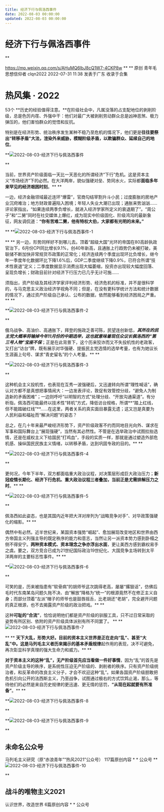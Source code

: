 ```yaml
---
title: 经济下行与佩洛西事件
date: 2022-08-03 00:00:00
updated: 2022-08-03 00:00:00
---
```



# 经济下行与佩洛西事件
**

https://mp.weixin.qq.com/s/AHuMQ6lbJ8cQ1W7-4CKP8w
**
**
原创 青年毛思想信仰者 clqn2022 2022-07-31 11:38 发表于广东
收录于合集
# 热风集 · 2022
53个
**历史的经验值得注意。**在阶级社会中，凡属没落的占支配地位的剥削阶级，总是色厉内荏、外强中干：他们对最广大被剥削劳动群众总是凶神恶煞、极力弹压的，他们害怕群众的觉悟和反抗。

特别是在经济形势、统治秩序发生某种不稳乃至危机的情况下，他们更是**往往要祭出“转移矛盾”大法，渲染外来威胁，模糊阶级矛盾，以欺骗群众、延续自己的地位**。

**![2022-08-03-经济下行与佩洛西事件](assets/2022-08-03-经济下行与佩洛西事件.jpeg)

**

当前，世界资产阶级面临一天比一天恶化的所谓经济“下行”危机。这是资本主义“市场经济”下的必然。在大洋两岸，貌似强硬对垒、势同水火，实际都**面临多年来罕见的经济艰困时刻**。**
**

一边，经济金融领域最近连环“爆雷”，官商勾结宰割升斗小民；过度膨胀的房地产业沉疴难治；地方财政普遍陷入困境；年轻人失业大潮已出现；通胀来势汹汹……评论家指出，“如果连续两季负增长，就进入经济学家所定义的衰退期了”。“周公子”和“二舅”同时在社交媒体上爆红，成为现实中阶级固化、阶级鸿沟的最新象征，网友调侃道：**“你有苦难二舅，他有特权大伯，大家都有光明的未来。”**

**
**![2022-08-03-经济下行与佩洛西事件-1](assets/2022-08-03-经济下行与佩洛西事件-1.jpeg)

**
**
另一边，形势同样好不到哪儿去。顶着“超级大国”光环的帝国在80高龄执政官治下，6月份CPI同比增长9.1%，创40年新高，且通胀上行趋势仍未被打破，美联储不断加快非常规货币政策的正常化；经济连续两个季度出现环比负增长，继今年一季度年化数据环比下降1.6%后，GDP二季度继续下降0.9%，已符合所谓“技术性衰退”定义；二季度数据显示消费出现大幅萎缩，投资亦出现较大幅度回落、呈现负增长；财政目前针对经济下行压力已几乎无计可施……

须指出，资产阶级及其经济学家评判经济形势、经济危机的标准，并不是很科学的，与马克思主义政治经济学视角不同；但是，在没有更科学统计方法和统计数据的情况下，通过资产阶级自己承认、公布的数据，依然能够看到经济困局之严重。**
**

**![2022-08-03-经济下行与佩洛西事件-2](assets/2022-08-03-经济下行与佩洛西事件-2.jpeg)

**

俄乌战争、高油价、高通胀下，拜登的施政乏善可陈，民望连创新低，**_其所在的民主党大概率将输掉今年11月份的中期选举，这也就意味着现任众议长佩洛西的“第三号人物”宝座不保_**；正是在此背景下，这个历来狡诈而又不失投机性的老政客，又打出“访台”牌，既有展示对华强硬、提振民主党选情的选举考量，也有为她议长生涯画上句号、谋求“青史留名”的个人考量。**
**

**![2022-08-03-经济下行与佩洛西事件-3](assets/2022-08-03-经济下行与佩洛西事件-3.png)

**

这种机会主义投机性，也表现在互秀一波强硬后，又迅速转向所谓“理性喊话”，确认对方都不是真想把事情闹大：一边发表评论，敦促有效管控分歧，“避免人为制造新的矛盾困难”；一边则呼吁“以明智的方式”处理分歧、“开放沟通渠道”。有分析指，佩洛西可能最终以技术性“转机”方式，降低访台规格，所谓**“踏上红线，但不能踏破红线”**……在这里，两者关系的真实面目暴露无遗；这又岂是真要为人民利益和福祉而“解决问题”的姿态？

总之，在几十年来最严峻经济形势下，资产阶级政客不约而同地目光向外、谋求在军事和国际舞台上“展现强硬”，当然有其必然性。不管是在选举政治中试图拉抬选情，还是在威权主义下给国民“打鸡血”，手段的实质一样，那就是通过塑造外部危机感、操纵国民民族主义情绪，以转移矛盾，达到巩固专政的目的。**
**

**![2022-08-03-经济下行与佩洛西事件-4](assets/2022-08-03-经济下行与佩洛西事件-4.jpeg)

**

更何况，今年下半年，双方都面临重大政治议程，对决策层形成巨大政治压力；**新冠疫情长期化、经济下行危机、重大政治议程三者叠加，当前正是尤需排解压力之时**。**
**

**![2022-08-03-经济下行与佩洛西事件-5](assets/2022-08-03-经济下行与佩洛西事件-5.jpeg)

**

佩洛西如此姿态，也是其国内近年把大洋对岸列为“战略竞争对手”、对华政策强硬化的缩影。**
**

偶然中有必然。近半世纪来，某国资本强势“崛起”、愈加展现改变地区和世界由西方帝国主义列强主导的既定秩序的能力和意志，当然让另一派资本势力感到卧榻之侧不得安宁。**两种资本模式、资本理念之争亦浮出水面**，更让美西方感到霸权易手之虞。要之，双方竞合已成为21世纪国际政治19世纪化、大国竞争主场转到太平洋两岸的主要标志性事件。**
**

**![2022-08-03-经济下行与佩洛西事件-6](assets/2022-08-03-经济下行与佩洛西事件-6.jpeg)

**

可笑的是，历来被指患有“软骨病”的胡师爷这次跳得老高，屡屡“撂狠话”，仿佛后毛时代东南某岛问题久拖不决、由“解放”降格为“统一”的根源竟然不在修正主义自身；而部分顶着“左派”帽子的师爷也是鼓唇摇舌，比老胡还“老胡”，完全避开问题的真正根源，也不去揭露资产阶级的政治把戏。**
**

这种**可耻的“合流”**，恰恰说明他们都是资产阶级的驯服工具，只不过日常采取的姿势有所区别、依附的资产阶级具体派别有所不同罢了。
**
**![2022-08-03-经济下行与佩洛西事件-7](assets/2022-08-03-经济下行与佩洛西事件-7.jpeg)

**
**
**天下大乱，形势大好。**目前的资本主义世界是正在走向“乱”、甚至“大乱”中。这是马列毛主义者历来揭示的**基本矛盾规律**起作用的表现，决不可避免，再次彰显科学真理的强大生命力和威力。**
**

**对于资本主义的这种“乱”，无产阶级首先应当看做一件好事情**，因为“乱”的首先是资产阶级主导的秩序，是系统性压迫无产阶级的、剥削者的秩序。只有资产阶级统治者，和反革命的改良主义分子，才会不欢迎这种“乱”。如果各国资产阶级胆敢把危机引向公开的法西斯主义，乃至战争，试图通过极右的方式饮鸩止渴，那么，等待他们的必然是来自历史规律的更迅速、更无情的惩罚，**“从现在起就要有所准备”**。**
**

**![2022-08-03-经济下行与佩洛西事件-8](assets/2022-08-03-经济下行与佩洛西事件-8.jpeg)

**

**![2022-08-03-经济下行与佩洛西事件-9](assets/2022-08-03-经济下行与佩洛西事件-9.png)

**
## 未命名公众号
马列毛主义研究（原“赤浪青年”“热风2021”公众号）
117篇原创内容
*
*
公众号
**![2022-08-03-经济下行与佩洛西事件-10](assets/2022-08-03-经济下行与佩洛西事件-10.png)

**
## 战斗的唯物主义2021
认识世界，改造世界
6篇原创内容
*
*
公众号

